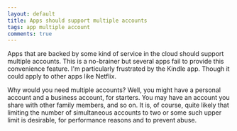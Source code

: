 ```yaml
---
layout: default
title: Apps should support multiple accounts
tags: app multiple account
comments: true
---
```


Apps that are backed by some kind of service in the cloud should support multiple accounts. This is a no-brainer but several apps fail to provide this convenience feature. I'm particularly frustrated by the Kindle app. Though it could apply to other apps like Netflix. 

Why would you need multiple accounts? Well, you might have a personal account and a business account, for starters. You may have an account you share with other family members, and so on. It is, of course, quite likely that limiting the number of simultaneous accounts to two or some such upper limit is desirable, for performance reasons and to prevent abuse.
